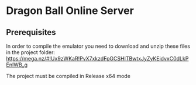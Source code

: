 Dragon Ball Online Server
======

## Prerequisites

In order to compile the emulator you need to download and unzip these files in the project folder:
https://mega.nz/#!Ux9zWKaR!PvX7xkzdFpGCSHITBwtxJyZyKEidvxC0dLkPEnIWB_g

The project must be compiled in Release x64 mode
